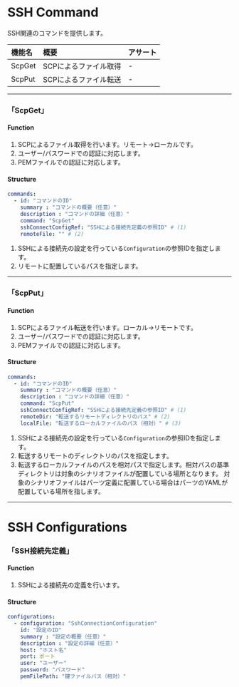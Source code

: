 # SSH Command

SSH関連のコマンドを提供します。

|機能名|概要|アサート|
|:---|:---|:---|
|ScpGet|SCPによるファイル取得|-|
|ScpPut|SCPによるファイル転送|-|

------

### 「ScpGet」

#### Function

1. SCPによるファイル取得を行います。リモート→ローカルです。
1. ユーザー/パスワードでの認証に対応します。
1. PEMファイルでの認証に対応します。

#### Structure

```yaml
commands:
  - id: "コマンドのID"
    summary : "コマンドの概要（任意）"
    description : "コマンドの詳細（任意）"
    command: "ScpGet"
    sshConnectConfigRef: "SSHによる接続先定義の参照ID" # (1)
    remoteFile: "" # (2)
```

1. SSHによる接続先の設定を行っている`Configuration`の参照IDを指定します。
1. リモートに配置しているパスを指定します。

------

### 「ScpPut」


#### Function

1. SCPによるファイル転送を行います。ローカル→リモートです。
1. ユーザー/パスワードでの認証に対応します。
1. PEMファイルでの認証に対応します。

#### Structure

```yaml
commands:
  - id: "コマンドのID"
    summary : "コマンドの概要（任意）"
    description : "コマンドの詳細（任意）"
    command: "ScpPut"
    sshConnectConfigRef: "SSHによる接続先定義の参照ID" # (1)
    remoteDir: "転送するリモートディレクトリのパス" # (2)
    localFile: "転送するローカルファイルのパス（相対）" # (3)
```

1. SSHによる接続先の設定を行っている`Configuration`の参照IDを指定します。
1. 転送するリモートのディレクトリのパスを指定します。
1. 転送するローカルファイルのパスを相対パスで指定します。相対パスの基準ディレクトリは対象のシナリオファイルが配置している場所となります。
対象のシナリオファイルはパーツ定義に配置している場合はパーツのYAMLが配置している場所を指します。

------

# SSH Configurations

### 「SSH接続先定義」

#### Function
1. SSHによる接続先の定義を行います。

#### Structure

```yaml
configurations:
  - configuration: "SshConnectionConfiguration"
    id: "設定のID"
    summary : "設定の概要（任意）"
    description : "設定の詳細（任意）"
    host: "ホスト名"
    port: ポート
    user: "ユーザー"
    password: "パスワード"
    pemFilePath: "鍵ファイルパス（相対）"
```